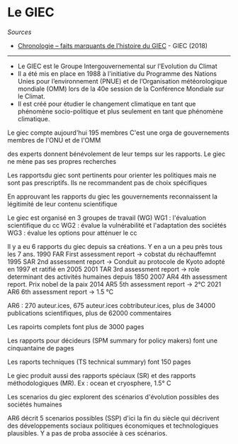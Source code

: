 # Le GIEC

*Sources*

- [Chronologie – faits marquants de l’histoire du GIEC](https://www.ipcc.ch/site/assets/uploads/2018/04/FS_timeline_fr.pdf) - GIEC (2018)

---

- Le GIEC est le Groupe Intergouvernemental sur l'Evolution du Climat
- Il a  été mis en place en 1988 à l'initiative du Programme des Nations Unies pour l’environnement (PNUE) et de l’Organisation météorologique
mondiale (OMM) lors de la 40e session de la Conférence Mondiale sur le Climat. 
- Il est créé pour étudier le changement climatique en tant que phénomène socio-politique et plus seulement en tant que phénomène climatique.

Le giec compte aujourd'hui 195 membres C'est une orga de gouvernements membres de l'ONU et de l'OMM

des experts donnent bénévolement de leur temps sur les rapports. Le giec ne mène pas ses propres recherches

Les rapportsdu giec sont pertinents pour orienter les politiques mais ne sont pas prescriptifs. Ils ne recommandent pas de choix spécifiques

En approuvant les rapports du giec les gouvernements reconnaissent la légitimité de leur contenu scientifique

Le giec est organisé en 3 groupes de travail (WG) WG1 : l'évaluation scientifique du cc WG2 : évalue la vulnérabilité et l'adaptation des sociétés WG3 : évalue les options pour atténuer le cc

Il y a eu 6 rapports du giec depuis sa créations. Y en a un a peu près tous les 7 ans. 1990 FAR First assessment report -> cobstat du réchauffemnt 1995 SAR 2nd assessment report -> Conduit au protocole de Kyoto adopté en 1997 et ratifié en 2005 2001 TAR 3rd assessment report -> role determinant des activités humaines depuis 1850 2007 AR4 4th assessment report. Prix nobel de la paix 2014 AR5 5th assessment report -> 2°C 2021 AR6 6th assessment report -> 1.5 °C

AR6 : 270 auteur.ices, 675 auteur.ices cobtributeur.ices, plus de 34000 publications scientifiques, plus de 62000 commentaires

Les rapoirts complets font plus de 3000 pages

Les rapports pour décideurs (SPM summary for policy makers) font une cinquantaine de pages

Les raports techniques (TS technical summary) font 150 pages

Le giec produit aussi des rapports spéciaux (SR) et des rapports méthodologiques (MR). Ex : ocean et cryosphere, 1.5° C

Les scenarios du giec explorent des scénarios d'évolution possibles des sociétés humaines

AR6 décrit 5 scenarios possibles (SSP) d'ici la fin du siècle qui décrivent des développements sociaux politiques économiques et technologiques plausibles. Y a pas de proba associée à ces scénarios.

